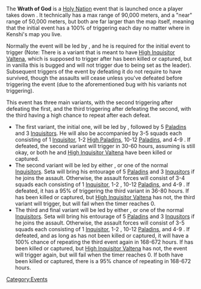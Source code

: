 The **Wrath of God** is a [Holy Nation](Holy_Nation.md "wikilink") event
that is launched once a player takes down [](Holy_Lord_Phoenix.md). It technically has a max range
of 90,000 meters, and a "near" range of 50,000 meters, but both are far
larger than the map itself, meaning that the initial event has a 100% of
triggering each day no matter where in Kenshi's map you live.

Normally the event will be led by [](High_Inquisitor_Seta.md), and he is required for the
initial event to trigger (Note: There is a variant that is meant to have
[High Inquisitor Valtena](High_Inquisitor_Valtena.md "wikilink"), which is
supposed to trigger after [](High_Inquisitor_Seta.md) has been killed or captured, but
in vanilla this is bugged and will not trigger due to [](High_Inquisitor_Seta.md) being set as the leader).
Subsequent triggers of the event by defeating it do not require [](High_Inquisitor_Seta.md) to have survived,
though the assaults will cease unless you've defeated [](High_Inquisitor_Valtena.md) before triggering the event
(due to the aforementioned bug with his variants not triggering).

This event has three main variants, with the second triggering after
defeating the first, and the third triggering after defeating the
second, with the third having a high chance to repeat after each defeat.

- The first variant, the initial one, will be led by [](High_Inquisitor_Seta.md), followed by 5
  [Paladins](Paladin.md "wikilink") and 3
  [Inquisitors](Inquisitor.md "wikilink"). He will also be accompanied by
  3-5 squads each consisting of 1 [Inquisitor](Inquisitor.md "wikilink"),
  1-2 [High Paladins](High_Paladin.md "wikilink"), 10-12
  [Paladins](Paladin.md "wikilink"), and 4-9 [](Holy_Servant.md). If defeated, the second variant
  will trigger in 30-60 hours, assuming [](High_Inquisitor_Seta.md) is still okay, or both he and
  [High Inquisitor Valtena](High_Inquisitor_Valtena.md "wikilink") have
  been killed or captured.
- The second variant will be led by either [](High_Inquisitor_Seta.md), or one of the normal
  [Inquisitors](Inquisitor.md "wikilink"). Seta will bring his entourage of
  5 [Paladins](Paladin.md "wikilink") and 3
  [Inqusitors](Inquisitor.md "wikilink") if he joins the assault.
  Otherwise, the assault forces will consist of 3-4 squads each
  consisting of 1 [Inquisitor](Inquisitor.md "wikilink"), 1-2 [](High_Paladin.md), 10-12
  [Paladins](Paladin.md "wikilink"), and 4-9 [](Holy_Servant.md). If defeated, it has a 95% of
  triggering the third variant in 36-80 hours. If [](High_Inquisitor_Seta.md) has been killed or captured,
  but [High Inquisitor Valtena](High_Inquisitor_Valtena.md "wikilink") has
  not, the third variant will trigger, but will fail when the timer
  reaches 0.
- The third and final variant will be led by either [](High_Inquisitor_Seta.md), or one of the normal
  [Inquisitors](Inquisitor.md "wikilink"). Seta will bring his entourage of
  5 [Paladins](Paladin.md "wikilink") and 3
  [Inqusitors](Inquisitor.md "wikilink") if he joins the assault.
  Otherwise, the assault forces will consist of 3-5 squads each
  consisting of 1 [Inquisitor](Inquisitor.md "wikilink"), 1-2 [](High_Paladin.md), 10-12
  [Paladins](Paladin.md "wikilink"), and 4-9 [](Holy_Servant.md). If defeated, and as long as [](High_Inquisitor_Seta.md) has not been killed
  or captured, it will have a 100% chance of repeating the third event
  again in 168-672 hours. If [](High_Inquisitor_Seta.md) has been killed or captured,
  but [High Inquisitor Valtena](High_Inquisitor_Valtena.md "wikilink") has
  not, the event will trigger again, but will fail when the timer
  reaches 0. If both have been killed or captured, there is a 95% chance
  of repeating in 168-672 hours.

[Category:Events](Category:Events "wikilink")